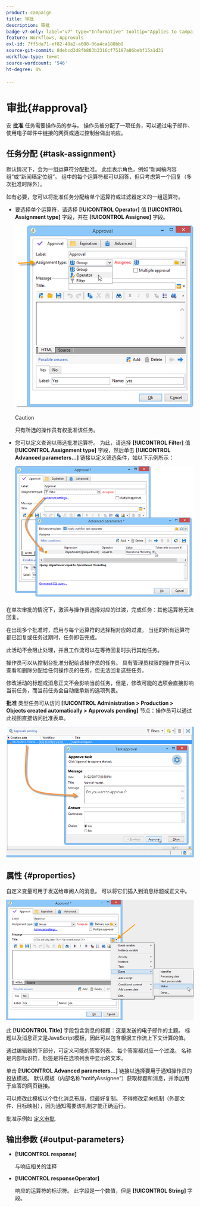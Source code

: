 ```yaml
---
product: campaign
title: 审批
description: 审批
badge-v7-only: label="v7" type="Informative" tooltip="Applies to Campaign Classic v7 only"
feature: Workflows, Approvals
exl-id: 7ff5da71-ef82-48a2-a608-06a4ca188bb9
source-git-commit: 8debcd3d8fb883b3316cf75187a86bebf15a1d31
workflow-type: tm+mt
source-wordcount: '546'
ht-degree: 0%

---
```


# 审批{#approval}



安 **批准** 任务需要操作员的参与。 操作员被分配了一项任务，可以通过电子邮件、使用电子邮件中链接的网页或通过控制台做出响应。

## 任务分配 {#task-assignment}

默认情况下，会为一组运算符分配批准。 此组表示角色，例如“新闻稿内容组”或“新闻稿定位组”。 组中的每个运算符都可以回答，但只考虑第一个回复（多次批准时除外）。

如有必要，您可以将批准任务分配给单个运算符或过滤器定义的一组运算符。

* 要选择单个运算符，请选择 **[!UICONTROL Operator]** 值 **[!UICONTROL Assignment type]** 字段，并在 **[!UICONTROL Assignee]** 字段。

   ![](assets/s_advuser_validation_box_assign.png)

   >[!CAUTION]
   >
   >只有所选的操作员有权批准该任务。

* 您可以定义查询以筛选批准运算符。 为此，请选择 **[!UICONTROL Filter]** 值 **[!UICONTROL Assignment type]** 字段，然后单击 **[!UICONTROL Advanced parameters...]** 链接以定义筛选条件，如以下示例所示：

   ![](assets/s_advuser_validation_box_filter.png)

在单次审批的情况下，激活与操作员选择对应的过渡，完成任务：其他运算符无法回复。

在出现多个批准时，启用与每个运算符的选择相对应的过渡。 当组的所有运算符都已回复或任务过期时，任务即告完成。

此活动不会阻止处理，并且工作流可以在等待回复时执行其他任务。

操作员可以从控制台批准分配给该操作员的任务。 具有管理员权限的操作员可以查看和删除分配给任何操作员的任务，但无法回复这些任务。

修改活动的标题或消息正文不会影响当前任务，但是，修改可能的选项会直接影响当前任务，而当前任务会自动继承新的选项列表。

**批准** 类型任务可从访问 **[!UICONTROL Administration > Production > Objects created automatically > Approvals pending]** 节点：操作员可以通过此视图直接访问批准表单。

![](assets/s_advuser_validation_from_console.png)

## 属性 {#properties}

自定义变量可用于发送给审阅人的消息。 可以将它们插入到消息标题或正文中。

![](assets/edit_validation.png)

此 **[!UICONTROL Title]** 字段包含消息的标题：这是发送的电子邮件的主题。 标题以及消息正文是JavaScript模板，因此可以包含根据工作流上下文计算的值。

通过编辑器的下部分，可定义可能的答案列表。 每个答案都对应一个过渡。 名称是内部标识符，标签是将在选项列表中显示的文本。

单击 **[!UICONTROL Advanced parameters...]** 链接以选择要用于通知操作员的投放模板。 默认模板（内部名称“notifyAssignee”）获取标题和消息，并添加用于应答的网页链接。

可以修改此模板以个性化消息布局，但最好复制。 不得修改定向机制（外部文件、目标映射），因为通知需要该机制才能正确运行。

批准示例如 [定义审批](defining-approvals.md).

## 输出参数 {#output-parameters}

* **[!UICONTROL response]**

   与响应相关的注释

* **[!UICONTROL responseOperator]**

   响应的运算符的标识符。 此字段是一个数值，但是 **[!UICONTROL String]** 字段。
